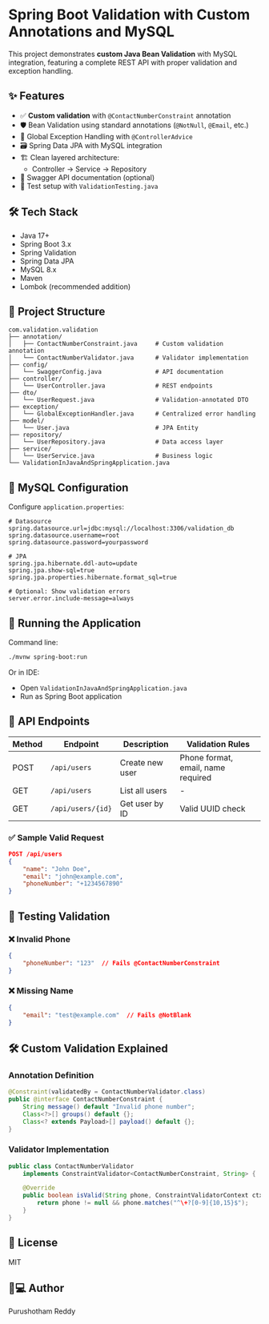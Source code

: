 
# Spring Boot Validation with Custom Annotations and MySQL

This project demonstrates **custom Java Bean Validation** with MySQL integration, featuring a complete REST API with proper validation and exception handling.

## ✨ Features

- ✅ **Custom validation** with `@ContactNumberConstraint` annotation
- 🛡️ Bean Validation using standard annotations (`@NotNull`, `@Email`, etc.)
- 🚨 Global Exception Handling with `@ControllerAdvice`
- 🗃️ Spring Data JPA with MySQL integration
- 🏗️ Clean layered architecture:
  - Controller → Service → Repository
- 📝 Swagger API documentation (optional)
- 🧪 Test setup with `ValidationTesting.java`

## 🛠️ Tech Stack

- Java 17+
- Spring Boot 3.x
- Spring Validation
- Spring Data JPA
- MySQL 8.x
- Maven
- Lombok (recommended addition)

## 📂 Project Structure

```
com.validation.validation
├── annotation/
│   ├── ContactNumberConstraint.java     # Custom validation annotation
│   └── ContactNumberValidator.java      # Validator implementation
├── config/
│   └── SwaggerConfig.java               # API documentation
├── controller/
│   └── UserController.java              # REST endpoints
├── dto/
│   └── UserRequest.java                 # Validation-annotated DTO
├── exception/
│   └── GlobalExceptionHandler.java      # Centralized error handling
├── model/
│   └── User.java                        # JPA Entity
├── repository/
│   └── UserRepository.java              # Data access layer
├── service/
│   └── UserService.java                 # Business logic
└── ValidationInJavaAndSpringApplication.java
```

## 🔌 MySQL Configuration

Configure `application.properties`:

```properties
# Datasource
spring.datasource.url=jdbc:mysql://localhost:3306/validation_db
spring.datasource.username=root
spring.datasource.password=yourpassword

# JPA
spring.jpa.hibernate.ddl-auto=update
spring.jpa.show-sql=true
spring.jpa.properties.hibernate.format_sql=true

# Optional: Show validation errors
server.error.include-message=always
```

## 🚀 Running the Application

Command line:

```bash
./mvnw spring-boot:run
```

Or in IDE:

- Open `ValidationInJavaAndSpringApplication.java`
- Run as Spring Boot application

## 📡 API Endpoints

| Method | Endpoint        | Description         | Validation Rules                     |
|--------|------------------|---------------------|--------------------------------------|
| POST   | `/api/users`     | Create new user     | Phone format, email, name required   |
| GET    | `/api/users`     | List all users      | -                                    |
| GET    | `/api/users/{id}`| Get user by ID      | Valid UUID check                     |

### ✅ Sample Valid Request

```json
POST /api/users
{
    "name": "John Doe",
    "email": "john@example.com",
    "phoneNumber": "+1234567890"
}
```

## 🧪 Testing Validation

### ❌ Invalid Phone

```json
{
    "phoneNumber": "123"  // Fails @ContactNumberConstraint
}
```

### ❌ Missing Name

```json
{
    "email": "test@example.com"  // Fails @NotBlank
}
```

## 🛠️ Custom Validation Explained

### Annotation Definition

```java
@Constraint(validatedBy = ContactNumberValidator.class)
public @interface ContactNumberConstraint {
    String message() default "Invalid phone number";
    Class<?>[] groups() default {};
    Class<? extends Payload>[] payload() default {};
}
```

### Validator Implementation

```java
public class ContactNumberValidator 
    implements ConstraintValidator<ContactNumberConstraint, String> {

    @Override
    public boolean isValid(String phone, ConstraintValidatorContext ctx) {
        return phone != null && phone.matches("^\+?[0-9]{10,15}$");
    }
}
```

## 📜 License

MIT

## 👨💻 Author

Purushotham Reddy
